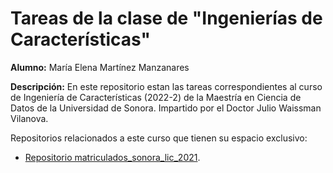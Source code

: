# Tareas de la clase de "Ingenierías de Características"

**Alumno:** María Elena Martínez Manzanares

**Descripción:** En este repositorio estan las tareas correspondientes al curso de Ingeniería de Características (2022-2) de la Maestría en Ciencia de Datos de la Universidad de Sonora. Impartido por el Doctor Julio Waissman Vilanova.

Repositorios relacionados a este curso que tienen su espacio exclusivo:

* [Repositorio matriculados_sonora_lic_2021](https://github.com/Maleniski/matriculados_sonora_lic_2021).
